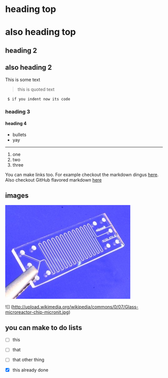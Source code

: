 # heading top

also heading top
===

## heading 2

also heading 2
---

This is some text

> this is quoted text

     $ if you indent now its code



### heading 3

#### heading 4

* bullets
* yay

------------------------------

1. one
1. two
1. three

You can make links too. For example checkout the markdown dingus [here](http://daringfireball.net/projects/markdown/dingus). Also checkout GitHub flavored markdown [here](https://help.github.com/articles/github-flavored-markdown/)

images
-------

![](chip.jpg "Chip")

![] (http://upload.wikimedia.org/wikipedia/commons/0/07/Glass-microreactor-chip-micronit.jpg)



you can make to do lists
------
- [ ] this
- [ ] that
 - [ ] that other thing
 - [x] this already done

